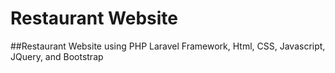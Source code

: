 #   Restaurant Website
##Restaurant Website using PHP Laravel Framework, Html, CSS, Javascript, JQuery, and Bootstrap